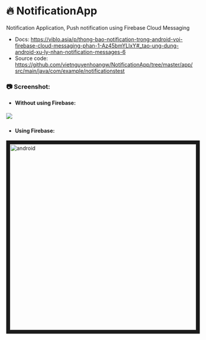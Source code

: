 # :fire: NotificationApp
Notification Application, Push notification using Firebase Cloud Messaging
- Docs: https://viblo.asia/p/thong-bao-notification-trong-android-voi-firebase-cloud-messaging-phan-1-Az45bmYLlxY#_tao-ung-dung-android-xu-ly-nhan-notification-messages-6 &nbsp;
- Source code: https://github.com/vietnguyenhoangw/NotificationApp/tree/master/app/src/main/java/com/example/notificationstest

### :camera: Screenshot:
- #### Without using Firebase:
<img src="https://media.giphy.com/media/LnLYzr2p1wHk3anhxp/giphy.gif"/>&nbsp;
- #### Using Firebase:
<a href="http://www.youtube.com/watch?feature=player_embedded&v=4iwFPlY5a-g
" target="_blank"><img src="http://img.youtube.com/vi/4iwFPlY5a-g/0.jpg" 
alt="android" width="500" border="10" /></a>
